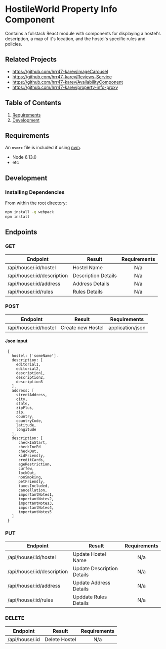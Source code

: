 # HostileWorld Property Info Component

Contains a fullstack React module with components for displaying a hostel's description, a map of it's location, and the hostel's specific rules and policies.

## Related Projects

  - https://github.com/hrr47-karev/imageCarousel
  - https://github.com/hrr47-karev/Reviews-Service
  - https://github.com/hrr47-karev/AvailabilityComponent
  - https://github.com/hrr47-karev/property-info-proxy

## Table of Contents

1. [Requirements](#requirements)
1. [Development](#development)

## Requirements

An `nvmrc` file is included if using [nvm](https://github.com/creationix/nvm).

- Node 6.13.0
- etc

## Development

### Installing Dependencies

From within the root directory:

```sh
npm install -g webpack
npm install
```

## Endpoints

### GET
| Endpoint       | Result| Requirements |
| ------------- | -----|:-----:|
| /api/house/:id/hostel|Hostel Name |N/a|
| /api/house/:id/description | Description Details |N/a
| /api/house/:id/address | Address Details|N/a|
| /api/house/:id/rules |Rules Details|N/a|

### POST
| Endpoint       | Result| Requirements |
| ------------- | -----|:-----:|
| /api/house/:id/hostel|Create new Hostel |application/json|

#### Json input
```
 {
   hostel: ['someName'].
   description: [
     editorial1,
     editorial2,
     description1,
     description2,
     description3
   ],
   address: [
     streetAddress,
     city,
     state,
     zipPlus,
     zip,
     country,
     countryCode,
     latitude,
     longitude
   ],
   description: [
      checkInStart,
      checkIneEd
      checkOut,
      kidFriendly,
      creditCards,
      ageRestriction,
      curfew,
      lockOut,
      nonSmoking,
      petFriendly,
      taxesIncluded,
      cancellation,
      importantNotes1,
      importantNotes2,
      importantNotes3,
      importantNotes4,
      importantNotes5
   ]
 }
```

### PUT
| Endpoint       | Result| Requirements |
| ------------- | -----|:-----:|
| /api/house/:id/hostel|Update Hostel Name |N/a|
| /api/house/:id/description |Update Description Details |N/a
| /api/house/:id/address |Update Address Details|N/a|
| /api/house/:id/rules |Upddate Rules Details|N/a|

### DELETE
| Endpoint       | Result| Requirements |
| ------------- | -----|:-----:|
| /api/house/:id|Delete Hostel |N/a|
